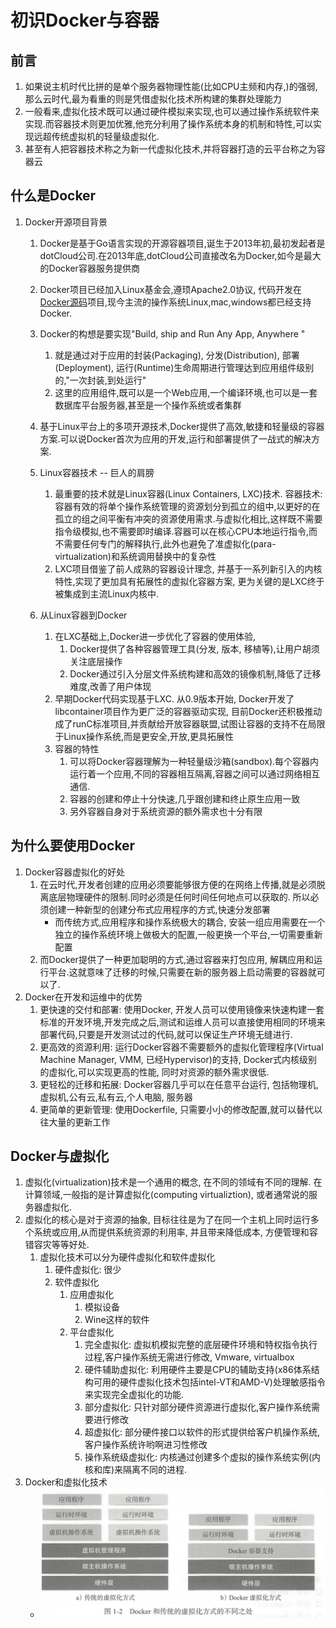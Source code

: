 # 初识Docker与容器

## 前言

1. 如果说主机时代比拼的是单个服务器物理性能(比如CPU主频和内存,)的强弱,那么云时代,最为看重的则是凭借虚拟化技术所构建的集群处理能力
2. 一般看来,虚拟化技术既可以通过硬件模拟来实现,也可以通过操作系统软件来实现.而容器技术则更加优雅,他充分利用了操作系统本身的机制和特性,可以实现远超传统虚拟机的轻量级虚拟化.
3. 甚至有人把容器技术称之为新一代虚拟化技术,并将容器打造的云平台称之为容器云

## 什么是Docker

1. Docker开源项目背景

   1. Docker是基于Go语言实现的开源容器项目,诞生于2013年初,最初发起者是dotCloud公司.在2013年底,dotCloud公司直接改名为Docker,如今是最大的Docker容器服务提供商
   2. Docker项目已经加入Linux基金会,遵顼Apache2.0协议, 代码开发在[Docker源码](https://github.com/docker)项目,现今主流的操作系统Linux,mac,windows都已经支持Docker.
   3. Docker的构想是要实现"Build, ship and Run Any App, Anywhere "
      1. 就是通过对于应用的封装(Packaging), 分发(Distribution), 部署(Deployment), 运行(Runtime)生命周期进行管理达到应用组件级别的,"一次封装,到处运行"
      2. 这里的应用组件,既可以是一个Web应用,一个编译环境,也可以是一套数据库平台服务器,甚至是一个操作系统或者集群
   4. 基于Linux平台上的多项开源技术,Docker提供了高效,敏捷和轻量级的容器方案.可以说Docker首次为应用的开发,运行和部署提供了一战式的解决方案.

   2. Linux容器技术 -- 巨人的肩膀
      1. 最重要的技术就是Linux容器(Linux Containers, LXC)技术. 容器技术: 容器有效的将单个操作系统管理的资源划分到孤立的组中,以更好的在孤立的组之间平衡有冲突的资源使用需求.与虚拟化相比,这样既不需要指令级模拟,也不需要即时编译.容器可以在核心CPU本地运行指令,而不需要任何专门的解释执行,此外也避免了准虚拟化(para-virtualization)和系统调用替换中的复杂性
      2. LXC项目借鉴了前人成熟的容器设计理念, 并基于一系列新引入的内核特性,实现了更加具有拓展性的虚拟化容器方案, 更为关键的是LXC终于被集成到主流Linux内核中.
   3. 从Linux容器到Docker
      1. 在LXC基础上,Docker进一步优化了容器的使用体验,
         1. Docker提供了各种容器管理工具(分发, 版本, 移植等),让用户胡须关注底层操作
         2. Docker通过引入分层文件系统构建和高效的镜像机制,降低了迁移难度,改善了用户体现
      2. 早期Docker代码实现基于LXC. 从0.9版本开始, Docker开发了libcontainer项目作为更广泛的容器驱动实现, 目前Docker还积极推动成了runC标准项目,并贡献给开放容器联盟,试图让容器的支持不在局限于Linux操作系统,而是更安全,开放,更具拓展性
      3. 容器的特性
         1. 可以将Docker容器理解为一种轻量级沙箱(sandbox).每个容器内运行着一个应用,不同的容器相互隔离,容器之间可以通过网络相互通信. 
         2. 容器的创建和停止十分快速,几乎跟创建和终止原生应用一致
         3. 另外容器自身对于系统资源的额外需求也十分有限

## 为什么要使用Docker

1. Docker容器虚拟化的好处
   1. 在云时代,开发者创建的应用必须要能够很方便的在网络上传播,就是必须脱离底层物理硬件的限制.同时必须是任何时间任何地点可以获取的. 所以必须创建一种新型的创建分布式应用程序的方式,快速分发部署
      * 而传统方式,应用程序和操作系统极大的耦合, 安装一组应用需要在一个独立的操作系统环境上做极大的配置,一般更换一个平台,一切需要重新配置
   2. 而Docker提供了一种更加聪明的方式,通过容器来打包应用, 解耦应用和运行平台.这就意味了迁移的时候,只需要在新的服务器上启动需要的容器就可以了.
2. Docker在开发和运维中的优势
   1. 更快速的交付和部署: 使用Docker, 开发人员可以使用镜像来快速构建一套标准的开发环境,开发完成之后,测试和运维人员可以直接使用相同的环境来部署代码,只要是开发测试过的代码,就可以保证生产环境无缝进行.
   2. 更高效的资源利用: 运行Docker容器不需要额外的虚拟化管理程序(Virtual Machine Manager, VMM, 已经Hypervisor)的支持, Docker式内核级别的虚拟化,可以实现更高的性能, 同时对资源的额外需求很低.
   3. 更轻松的迁移和拓展: Docker容器几乎可以在任意平台运行, 包括物理机,虚拟机,公有云,私有云,个人电脑, 服务器
   4. 更简单的更新管理: 使用Dockerfile, 只需要小小的修改配置,就可以替代以往大量的更新工作

## Docker与虚拟化

1. 虚拟化(virtualization)技术是一个通用的概念, 在不同的领域有不同的理解. 在计算领域,一般指的是计算虚拟化(computing virtualiztion), 或者通常说的服务器虚拟化.
2. 虚拟化的核心是对于资源的抽象, 目标往往是为了在同一个主机上同时运行多个系统或应用,从而提供系统资源的利用率, 并且带来降低成本, 方便管理和容错容灾等等好处.
   1. 虚拟化技术可以分为硬件虚拟化和软件虚拟化
      1. 硬件虚拟化: 很少
      2. 软件虚拟化
         1. 应用虚拟化
            1. 模拟设备
            2. Wine这样的软件
         2. 平台虚拟化
            1. 完全虚拟化: 虚拟机模拟完整的底层硬件环境和特权指令执行过程,客户操作系统无需进行修改, Vmware, virtualbox
            2. 硬件辅助虚拟化: 利用硬件主要是CPU的辅助支持(x86体系结构可用的硬件虚拟化技术包括intel-VT和AMD-V)处理敏感指令来实现完全虚拟化的功能.
            3. 部分虚拟化: 只针对部分硬件资源进行虚拟化,客户操作系统需要进行修改
            4. 超虚拟化: 部分硬件接口以软件的形式提供给客户机操作系统,客户操作系统许哟啊进习性修改
            5. 操作系统级虚拟化: 内核通过创建多个虚拟的操作系统实例(内核和库)来隔离不同的进程.
3. Docker和虚拟化技术
   * ![Docker和传统虚拟机](img/01_Docker和虚拟化的区别.png)